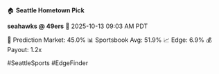 🏠 **Seattle Hometown Pick**

**seahawks @ 49ers**
📅 2025-10-13 09:03 AM PDT

🎯 Prediction Market: 45.0%
📊 Sportsbook Avg: 51.9%
📈 Edge: 6.9%
💰 Payout: 1.2x

#SeattleSports #EdgeFinder